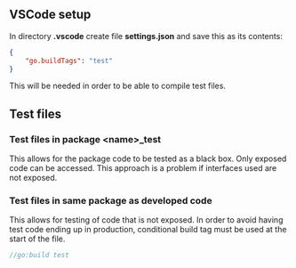 ## VSCode setup
In directory __.vscode__ create file __settings.json__ and save this as its contents:
```JSON
{
    "go.buildTags": "test"
}
```
This will be needed in order to be able to compile test files.

## Test files

### Test files in package \<name\>_test
This allows for the package code to be tested as a black box. Only exposed code can be accessed. This approach is a problem if interfaces used are not exposed.

### Test files in same package as developed code
This allows for testing of code that is not exposed. In order to avoid having test code ending up in production, conditional build tag must be used at the start of the file. 
```Go
//go:build test
```